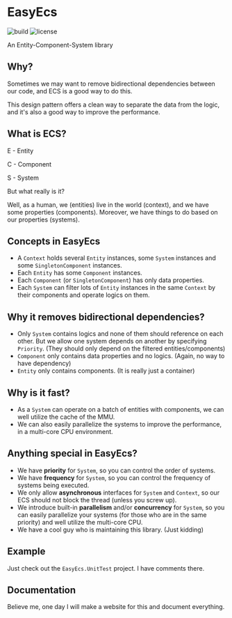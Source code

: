 # EasyEcs

![build](https://img.shields.io/github/actions/workflow/status/JasonXuDeveloper/EasyEcs/.github/workflows/dotnet.yml?branch=master)
![license](https://img.shields.io/github/license/JasonXuDeveloper/EasyEcs)

An Entity-Component-System library

## Why?

Sometimes we may want to remove bidirectional dependencies between our code, and ECS is a good way to do this.

This design pattern offers a clean way to separate the data from the logic, and it's also a good way to improve the performance.

## What is ECS?

E - Entity

C - Component

S - System

But what really is it?

Well, as a human, we (entities) live in the world (context), and we have some properties (components). Moreover, we have things to do based on our properties (systems).

## Concepts in EasyEcs

- A `Context` holds several `Entity` instances, some `System` instances and some `SingletonComponent` instances.
- Each `Entity` has some `Component` instances. 
- Each `Component` (or `SingletonComponent`) has only data properties.
- Each `System` can filter lots of `Entity` instances in the same `Context` by their components and operate logics on them.

## Why it removes bidirectional dependencies?

- Only `System` contains logics and none of them should reference on each other. But we allow one system depends on another by specifying `Priority`. (They should only depend on the filtered entities/components)
- `Component` only contains data properties and no logics. (Again, no way to have dependency)
- `Entity` only contains components. (It is really just a container)


## Why is it fast?

- As a `System` can operate on a batch of entities with components, we can well utilize the cache of the MMU.
- We can also easily parallelize the systems to improve the performance, in a multi-core CPU environment.

## Anything special in EasyEcs?

- We have **priority** for `System`, so you can control the order of systems.
- We have **frequency** for `System`, so you can control the frequency of systems being executed.
- We only allow **asynchronous** interfaces for `System` and `Context`, so our ECS should not block the thread (unless you screw up).
- We introduce built-in **parallelism** and/or **concurrency** for `System`, so you can easily parallelize your systems (for those who are in the same priority) and well utilize the multi-core CPU.
- We have a cool guy who is maintaining this library. (Just kidding)

## Example

Just check out the `EasyEcs.UnitTest` project. I have comments there.

## Documentation

Believe me, one day I will make a website for this and document everything.